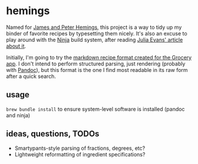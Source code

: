 # hemings

Named for [James and Peter Hemings][namesakes], this project is a way to tidy up my binder of favorite
recipes by typesetting them nicely. It's also an excuse to play around with the [Ninja][ninja] build system, after
reading [Julia Evans' article about it][jvns].

Initially, I'm going to try the [markdown recipe format created for the Grocery app][grocery-format]. I don't intend to
perform structured parsing, just rendering (probably with [Pandoc][pandoc]), but this format is the one I find most
readable in its raw form after a quick search.

[namesakes]: https://www.nbcnews.com/news/nbcblk/meet-james-peter-hemings-america-s-first-black-celebrity-chefs-n1134141
[ninja]:https://ninja-build.org
[jvns]: https://jvns.ca/blog/2020/10/26/ninja--a-simple-way-to-do-builds/
[grocery-format]: https://github.com/cnstoll/Grocery-Recipe-Format
[pandoc]: https://pandoc.org/

## usage

`brew bundle install` to ensure system-level software is installed (pandoc and ninja)

## ideas, questions, TODOs

- Smartypants-style parsing of fractions, degrees, etc?
- Lightweight reformatting of ingredient specifications?
